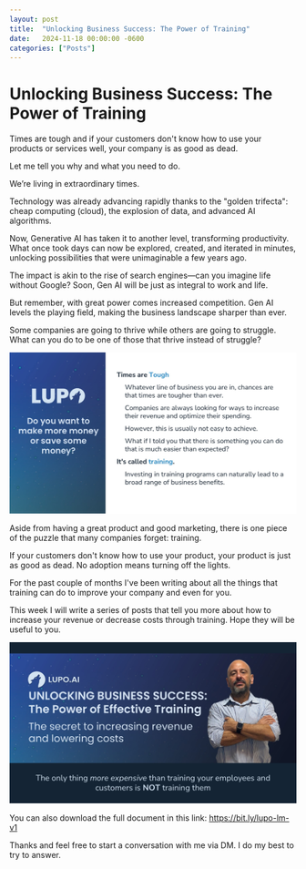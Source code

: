 ```yaml
---
layout: post
title:  "Unlocking Business Success: The Power of Training"
date:   2024-11-18 00:00:00 -0600
categories: ["Posts"] 
---
```


# Unlocking Business Success: The Power of Training
Times are tough and if your customers don't know how to use your products or services well, your company is as good as dead. 

Let me tell you why and what you need to do.

We’re living in extraordinary times.

Technology was already advancing rapidly thanks to the "golden trifecta": cheap computing (cloud), the explosion of data, and advanced AI algorithms.

Now, Generative AI has taken it to another level, transforming productivity. What once took days can now be explored, created, and iterated in minutes, unlocking possibilities that were unimaginable a few years ago.

The impact is akin to the rise of search engines—can you imagine life without Google? Soon, Gen AI will be just as integral to work and life.

But remember, with great power comes increased competition. Gen AI levels the playing field, making the business landscape sharper than ever.

Some companies are going to thrive while others are going to struggle. What can you do to be one of those that thrive instead of struggle?

![Times are tough](/_posts/2024/images/lead_magnet/Slide2.JPG)


Aside from having a great product and good marketing, there is one piece of the puzzle that many companies forget: training.

If your customers don't know how to use your product, your product is just as good as dead. No adoption means turning off the lights.

For the past couple of months I've been writing about all the things that training can do to improve your company and even for you.

This week I will write a series of posts that tell you more about how to increase your revenue or decrease costs through training. Hope they will be useful to you.


![Training is the key to success](/_posts/2024/images/lead_magnet/Slide1.JPG)

You can also download the full document in this link: https://bit.ly/lupo-lm-v1

Thanks and feel free to start a conversation with me via DM. I do my best to try to answer.

